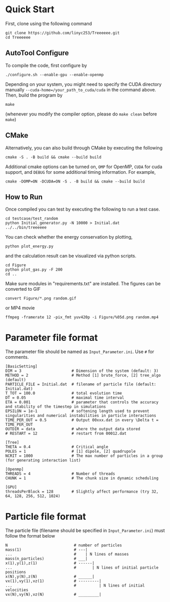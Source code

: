 # Quick Start
First, clone using the following command
```
git clone https://github.com/linyc253/Treeeeee.git
cd Treeeeee
```
## AutoTool Configure
To compile the code, first configure by
```
./configure.sh --enable-gpu --enable-openmp
```
Depending on your system, you might need to specify the CUDA directory manually `--cuda-home=/your_path_to_cuda/cuda` in the command above. Then, build the program by
```
make
```
(whenever you modify the compiler option, please do `make clean` before `make`)

## CMake
Alternatively, you can also build through CMake by executing the following
```
cmake -S . -B build && cmake --build build
```
Additional cmake options can be turned on, `OMP` for OpenMP, `CUDA` for cuda support, and `DEBUG` for some additional timing information. For example, 
```
cmake -DOMP=ON -DCUDA=ON -S . -B build && cmake --build build
```

## How to Run
Once compiled you can test by executing the following to run a test case.
```
cd testcase/test_random
python Initial_generator.py -N 10000 > Initial.dat
../../bin/treeeeee
```
You can check whether the energy conservation by plotting,
```
python plot_energy.py
```
and the calculation result can be visualized via python scripts. 
```
cd Figure
python plot_gas.py -F 200
cd ..
```
Make sure modules in "requirements.txt" are installed. The figures can be converted to GIF
```
convert Figure/*.png random.gif
```
or MP4 movie
```
ffmpeg -framerate 12 -pix_fmt yuv420p -i Figure/%05d.png random.mp4
```

# Parameter file format
The parameter file should be named as `Input_Parameter.ini`. Use `#` for comments.
```
[BasicSetting]
DIM = 3                      # Dimension of the system (default: 3)
METHOD = 2                   # Method [1] brute_force, [2] tree_algo (default)
PARTICLE_FILE = Initial.dat  # filename of particle file (default: Initial.dat)
T_TOT = 100.0                # total evolution time
DT = 0.05                    # maximal time interval
ETA = 0.001                  # parameter that controls the accuracy and stability of the timestep in simulations
EPSILON = 1e-1               # softening length used to prevent singularities and numerical instabilities in particle interactions
TIME_PER_OUT = 0.5           # Output 00xxx.dat in every \Delta t = TIME_PER_OUT
OUTDIR = data                # where the output data stored
# RESTART = 12               # restart from 00012.dat

[Tree]
THETA = 0.4                  # Critical angle
POLES = 1                    # [1] dipole, [2] quadrupole
NCRIT = 1000                 # The max number of particles in a group (for generating interaction list)

[Openmp]
THREADS = 4                  # Number of threads
CHUNK = 1                    # The chunk size in dynamic scheduling

[GPU]
threadsPerBlock = 128        # Slightly affect performance (try 32, 64, 128, 256, 512, 1024)
```
# Particle file format
The particle file (filename should be specified in `Input_Parameter.ini`) must follow the format below
```
N                             # number of particles
mass(1)                       # ---| 
...                           #    | N lines of masses
mass(n_particles)             # ___|
x(1),y(1),z(1)                # ------| 
...                           #       | N lines of initial particle positions
x(N),y(N),z(N)                # ______|
vx(1),vy(1),vz(1)             # ---------| 
...                           #          | N lines of initial velocities
vx(N),vy(N),vz(N)             # _________|
```
